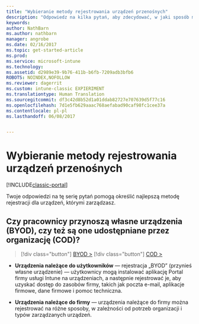 ```yaml
---
title: "Wybieranie metody rejestrowania urządzeń przenośnych"
description: "Odpowiedz na kilka pytań, aby zdecydować, w jaki sposób ma się odbywać rejestrowanie urządzeń przenośnych w usłudze Intune"
keywords: 
author: NathBarn
ms.author: nathbarn
manager: angrobe
ms.date: 02/16/2017
ms.topic: get-started-article
ms.prod: 
ms.service: microsoft-intune
ms.technology: 
ms.assetid: d2989e39-9b76-411b-b6fb-7209adb3bfb6
ROBOTS: NOINDEX,NOFOLLOW
ms.reviewer: dagerrit
ms.custom: intune-classic EXPIERIMENT
ms.translationtype: Human Translation
ms.sourcegitcommit: df3c42d8b52d1a01ddab82727e707639d5f77c16
ms.openlocfilehash: 7d1e5fb629aaac768aefabad90caf98fc1cee37a
ms.contentlocale: pl-pl
ms.lasthandoff: 06/08/2017


---
```


# <a name="choose-how-to-enroll-mobile-devices"></a>Wybieranie metody rejestrowania urządzeń przenośnych

[!INCLUDE[classic-portal](../includes/classic-portal.md)]

Twoje odpowiedzi na tę serię pytań pomogą określić najlepszą metodę rejestracji dla urządzeń, którymi zarządzasz.

## <a name="do-employees-bring-their-own-devices-byod-or-are-devices-provided-by-your-organization-cod"></a>**Czy pracownicy przynoszą własne urządzenia (BYOD), czy też są one udostępniane przez organizację (COD)?**

> [!div class="button"]
[BYOD >](choose-how-to-enroll-devices2.md)
> [!div class="button"]
[COD >](choose-how-to-enroll-devices3.md)

- **Urządzenia należące do użytkowników** — rejestracja „BYOD” (przynieś własne urządzenie) — użytkownicy mogą instalować aplikację Portal firmy usługi Intune na urządzeniach, a następnie rejestrować je, aby uzyskać dostęp do zasobów firmy, takich jak poczta e-mail, aplikacje firmowe, dane firmowe i pomoc techniczna.  

- **Urządzenia należące do firmy** — urządzenia należące do firmy można rejestrować na różne sposoby, w zależności od potrzeb organizacji i typów zarządzanych urządzeń.

